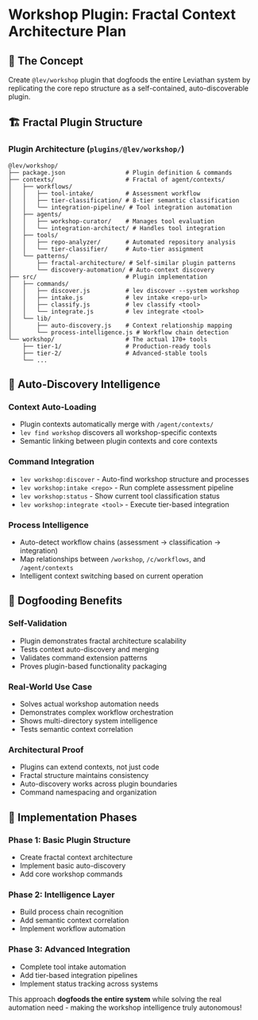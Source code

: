 # Workshop Plugin: Fractal Context Architecture Plan

## 🎯 **The Concept**
Create `@lev/workshop` plugin that dogfoods the entire Leviathan system by replicating the core repo structure as a self-contained, auto-discoverable plugin.

## 🏗️ **Fractal Plugin Structure**

### **Plugin Architecture** (`plugins/@lev/workshop/`)
```
@lev/workshop/
├── package.json                 # Plugin definition & commands
├── contexts/                    # Fractal of agent/contexts/
│   ├── workflows/
│   │   ├── tool-intake/         # Assessment workflow
│   │   ├── tier-classification/ # 8-tier semantic classification  
│   │   └── integration-pipeline/ # Tool integration automation
│   ├── agents/
│   │   ├── workshop-curator/    # Manages tool evaluation
│   │   └── integration-architect/ # Handles tool integration
│   ├── tools/
│   │   ├── repo-analyzer/       # Automated repository analysis
│   │   └── tier-classifier/     # Auto-tier assignment
│   └── patterns/
│       ├── fractal-architecture/ # Self-similar plugin patterns
│       └── discovery-automation/ # Auto-context discovery
├── src/                         # Plugin implementation
│   ├── commands/
│   │   ├── discover.js          # lev discover --system workshop
│   │   ├── intake.js            # lev intake <repo-url>
│   │   ├── classify.js          # lev classify <tool>
│   │   └── integrate.js         # lev integrate <tool>
│   └── lib/
│       ├── auto-discovery.js    # Context relationship mapping
│       └── process-intelligence.js # Workflow chain detection
└── workshop/                    # The actual 170+ tools
    ├── tier-1/                  # Production-ready tools
    ├── tier-2/                  # Advanced-stable tools
    └── ...
```

## 🔄 **Auto-Discovery Intelligence**

### **Context Auto-Loading**
- Plugin contexts automatically merge with `/agent/contexts/`
- `lev find workshop` discovers all workshop-specific contexts
- Semantic linking between plugin contexts and core contexts

### **Command Integration** 
- `lev workshop:discover` - Auto-find workshop structure and processes
- `lev workshop:intake <repo>` - Run complete assessment pipeline
- `lev workshop:status` - Show current tool classification status
- `lev workshop:integrate <tool>` - Execute tier-based integration

### **Process Intelligence**
- Auto-detect workflow chains (assessment → classification → integration)
- Map relationships between `/workshop`, `/c/workflows`, and `/agent/contexts`
- Intelligent context switching based on current operation

## 🧬 **Dogfooding Benefits**

### **Self-Validation**
- Plugin demonstrates fractal architecture scalability  
- Tests context auto-discovery and merging
- Validates command extension patterns
- Proves plugin-based functionality packaging

### **Real-World Use Case**
- Solves actual workshop automation needs
- Demonstrates complex workflow orchestration
- Shows multi-directory system intelligence
- Tests semantic context correlation

### **Architectural Proof**
- Plugins can extend contexts, not just code
- Fractal structure maintains consistency
- Auto-discovery works across plugin boundaries
- Command namespacing and organization

## 🚀 **Implementation Phases**

### **Phase 1: Basic Plugin Structure**
- Create fractal context architecture
- Implement basic auto-discovery
- Add core workshop commands

### **Phase 2: Intelligence Layer**
- Build process chain recognition
- Add semantic context correlation
- Implement workflow automation

### **Phase 3: Advanced Integration**
- Complete tool intake automation
- Add tier-based integration pipelines
- Implement status tracking across systems

This approach **dogfoods the entire system** while solving the real automation need - making the workshop intelligence truly autonomous!